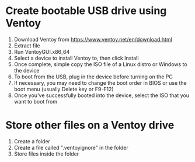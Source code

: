 # Create bootable USB drive using Ventoy

1. Download Ventoy from https://www.ventoy.net/en/download.html
2. Extract file
3. Run VentoyGUI.x86_64
4. Select a device to install Ventoy to, then click Install
5. Once complete, simple copy the ISO file of a Linux distro or Windows to the device
6. To boot from the USB, plug in the device before turning on the PC
7. If necessary, you may need to change the boot order in BIOS or use the boot menu (usually Delete key or F9-F12)
8. Once you've successfully booted into the device, select the ISO that you want to boot from

# Store other files on a Ventoy drive

1. Create a folder
2. Create a file called ".ventoyignore" in the folder
3. Store files inside the folder
